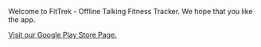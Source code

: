 Welcome to FitTrek - Offline Talking Fitness Tracker. We hope that you like the app.

[Visit our Google Play Store Page.](https://play.google.com/store/apps/details?id=com.ikstudios)
